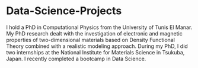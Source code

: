 # Data-Science-Projects
I hold a PhD in Computational Physics from the University of Tunis El Manar. My PhD research dealt with the investigation of electronic and magnetic properties of two-dimensional materials based on Density Functional Theory combined with a realistic modeling approach. 
During my PhD, I did two internships at the National Institute for Materials Science in Tsukuba, Japan. I recently completed a bootcamp in Data Science.
